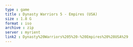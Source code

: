 ```yaml
---
type : game
title : Dynasty Warriors 5 - Empires (USA)
size : 1.8 G
format : iso
archive : zip
server : myrient
link2 : Dynasty%20Warriors%205%20-%20Empires%20%28USA%29
---
```

